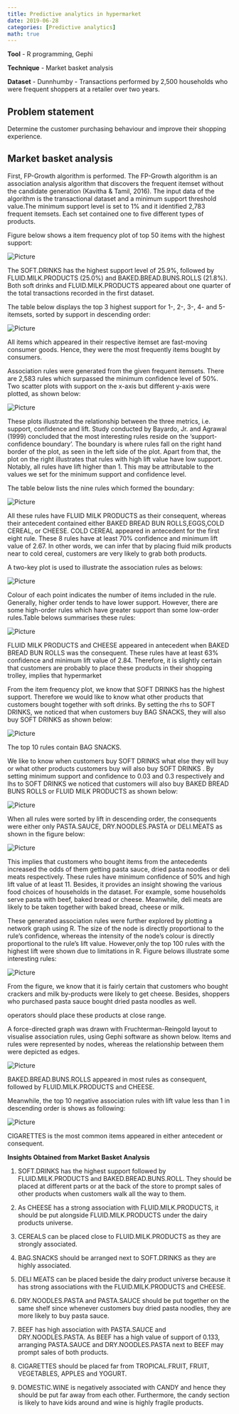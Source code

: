 ```yaml
---
title: Predictive analytics in hypermarket
date: 2019-06-28
categories: [Predictive analytics]
math: true
---
```


**Tool** - R programming, Gephi

**Technique** - Market basket analysis

**Dataset** - Dunnhumby - Transactions performed by 2,500 households who were frequent shoppers at a retailer
over two years.

## Problem statement
Determine the customer purchasing behaviour and improve their shopping experience.

## Market basket analysis

First, FP-Growth algorithm is performed. The FP-Growth algorithm is an association analysis algorithm that discovers the frequent itemset without the candidate generation (Kavitha & Tamil, 2016). The input data of the algorithm is the transactional dataset and a minimum support threshold value.The minimum support level is set to 1% and it identified 2,783 frequent itemsets. Each set contained one to five different types of products.

Figure below shows a item frequency plot of top 50 items with the highest support:

![Picture](/assets/mba/freplot.png)

The SOFT.DRINKS has the highest support level of 25.9%, followed by FLUID.MILK.PRODUCTS (25.0%) and BAKED.BREAD.BUNS.ROLLS (21.8%). Both soft drinks and FLUID.MILK.PRODUCTS appeared about one quarter of the total transactions recorded in the first dataset.

The table below displays the top 3 highest support for 1-, 2-, 3-, 4- and 5-itemsets, sorted by support in descending order: 

![Picture](/assets/mba/item.png)

All items which appeared in their respective itemset are fast-moving consumer goods. Hence, they were the most frequently items bought by consumers.

Association rules were generated from the given frequent itemsets. There are 2,583 rules which surpassed the minimum confidence level of 50%. Two scatter plots with support on the x-axis but different y-axis were plotted, as shown below: 

![Picture](/assets/mba/scatter.png)

These plots illustrated the relationship between the three metrics, i.e. support, confidence and lift. Study conducted by Bayardo, Jr. and Agrawal (1999) concluded that the most interesting rules reside on the ‘support-confidence boundary’. The boundary is where rules fall on the right hand border of the plot, as seen in the left side of the plot. Apart from that, the plot on the right illustrates that rules with high lift value have low support. Notably, all rules have lift higher than 1. This may be attributable to the values we set for the minimum support and confidence level.

The table below lists the nine rules which formed the boundary:

![Picture](/assets/mba/table1.png)

All these rules have FLUID MILK PRODUCTS as their consequent, whereas their antecedent contained either BAKED BREAD BUN ROLLS,EGGS,COLD CEREAL, or CHEESE. COLD CEREAL appeared in antecedent for the first eight rule. These 8 rules have at least 70% confidence and minimum lift value of 2.67. In other words, we can infer that by placing fluid milk products near to cold cereal, customers are very likely to grab both products.

A two-key plot is used to illustrate the association rules as belows:

![Picture](/assets/mba/2key.png)

Colour of each point indicates the number of items included in the rule. Generally, higher order tends to have lower support. However, there are some high-order rules which have greater support than some low-order rules.Table belows summarises these rules:

![Picture](/assets/mba/table2.png)

FLUID MILK PRODUCTS and CHEESE appeared in antecedent when BAKED BREAD BUN ROLLS was the consequent. These rules have at least 63% confidence and minimum lift value of 2.84. Therefore, it is slightly certain that customers are probably to place these products in their shopping trolley, implies that hypermarket 

From the item frequency plot, we know that SOFT DRINKS has the highest support. Therefore we would like to know what other products that customers bought together with soft drinks. By setting the rhs to SOFT DRINKS, we noticed that when customers buy BAG SNACKS, they will also buy SOFT DRINKS as shown below:

![Picture](/assets/mba/rule1.png)

The top 10 rules contain BAG SNACKS.

We like to know when customers buy SOFT DRINKS what else they will buy or what other products customers buy will also buy SOFT DRINKS . By setting minimum support and confidence to 0.03 and 0.3 respectively and lhs to SOFT DRINKS we noticed that customers will also buy BAKED BREAD BUNS ROLLS or FLUID MILK PRODUCTS as shown below:

![Picture](/assets/mba/rule2.png)

When all rules were sorted by lift in descending order, the consequents were either only PASTA.SAUCE, DRY.NOODLES.PASTA or DELI.MEATS as shown in the figure below:

![Picture](/assets/mba/rule3.png)

This implies that customers who bought items from the antecedents increased the odds of them getting pasta sauce, dried pasta noodles or deli meats respectively. These rules have minimum confidence
of 50% and high lift value of at least 11. Besides, it provides an insight showing the various food choices of households in the dataset. For example, some households
serve pasta with beef, baked bread or cheese. Meanwhile, deli meats are likely to be taken together with baked bread, cheese or milk.

These generated association rules were further explored by plotting a network graph using R. The size of the node is directly proportional to the rule’s confidence, whereas the intensity of the node’s colour is directly proportional to the rule’s lift value. However,only the top 100 rules with the highest lift were shown due to limitations in R. Figure belows illustrate some interesting rules:

![Picture](/assets/mba/rule4.png)

From the figure, we know that it is fairly certain that customers who bought crackers and milk by-products were likely to get cheese. Besides, shoppers who purchased pasta sauce bought dried pasta noodles as well.

operators should place these products at close range.

A force-directed graph was drawn with Fruchterman-Reingold layout to visualise association rules, using Gephi software as shown below. Items and rules were represented by nodes, whereas the relationship between them were depicted as edges. 

![Picture](/assets/mba/fdg.png)

BAKED.BREAD.BUNS.ROLLS appeared in most rules as consequent, followed by FLUID.MILK.PRODUCTS and CHEESE.


Meanwhile, the top 10 negative association rules with lift value less than 1 in descending order is shows as following:

![Picture](/assets/mba/negative.png)

CIGARETTES is the most common items appeared in either antecedent or consequent.

**Insights Obtained from Market Basket Analysis**

1) SOFT.DRINKS has the highest support followed by FLUID.MILK.PRODUCTS and BAKED.BREAD.BUNS.ROLL. They should be placed at different parts or at the back of the store to prompt sales of other products when customers walk all the way to them.

2) As CHEESE has a strong association with FLUID.MILK.PRODUCTS, it should be put alongside FLUID.MILK.PRODUCTS under the dairy products universe.

3) CEREALS can be placed close to FLUID.MILK.PRODUCTS as they are strongly associated.

4) BAG.SNACKS should be arranged next to SOFT.DRINKS as they are highly associated.

5) DELI MEATS can be placed beside the dairy product universe because it has strong associations with the FLUID.MILK.PRODUCTS and CHEESE.

6) DRY.NOODLES.PASTA and PASTA.SAUCE should be put together on the same shelf since whenever customers buy dried pasta noodles, they are more likely to buy pasta sauce.

7) BEEF has high association with PASTA.SAUCE and DRY.NOODLES.PASTA. As BEEF has a high value of support of 0.133, arranging PASTA.SAUCE and
DRY.NOODLES.PASTA next to BEEF may prompt sales of both products.

8) CIGARETTES should be placed far from TROPICAL.FRUIT, FRUIT, VEGETABLES, APPLES and YOGURT.

9) DOMESTIC.WINE is negatively associated with CANDY and hence they should be put far away from each other. Furthermore, the candy section is likely to have kids around and wine is highly fragile products.